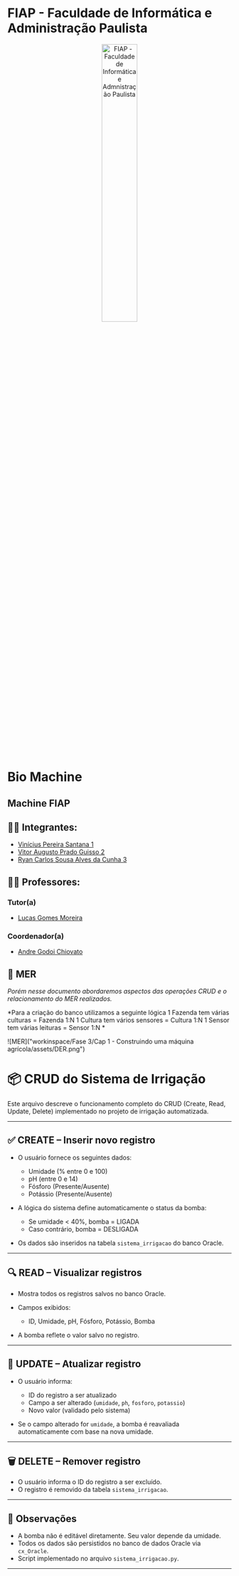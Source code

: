 # FIAP - Faculdade de Informática e Administração Paulista

<p align="center">
<a href= "https://www.fiap.com.br/"><img src="assets/logo-fiap.png" alt="FIAP - Faculdade de Informática e Admnistração Paulista" border="0" width=40% height=40%></a>
</p>

<br>

# Bio Machine

## Machine FIAP

## 👨‍🎓 Integrantes: 
- <a href="https://www.linkedin.com/company/inova-fusca">Vinícius Pereira Santana 1</a>
- <a href="https://www.linkedin.com/company/inova-fusca">Vitor Augusto Prado Guisso 2</a>
- <a href="https://www.linkedin.com/company/inova-fusca">Ryan Carlos Sousa Alves da Cunha 3</a> 

## 👩‍🏫 Professores:
### Tutor(a) 
- <a href="https://www.linkedin.com/company/inova-fusca">Lucas Gomes Moreira</a>
### Coordenador(a)
- <a href="https://www.linkedin.com/company/inova-fusca">Andre Godoi Chiovato</a>


## 📜 MER
*Porém nesse documento abordaremos aspectos das operações CRUD e o relacionamento do MER realizados.*


*Para a criação do banco utilizamos a seguinte lógica
1 Fazenda tem várias culturas = Fazenda 1:N
1 Cultura tem vários sensores = Cultura 1:N
1 Sensor tem várias leituras = Sensor 1:N
*

![MER]("workinspace/Fase 3/Cap 1 - Construindo uma máquina agrícola/assets/DER.png")

# 📦 CRUD do Sistema de Irrigação

Este arquivo descreve o funcionamento completo do CRUD (Create, Read, Update, Delete) implementado no projeto de irrigação automatizada.

---

## ✅ CREATE – Inserir novo registro

- O usuário fornece os seguintes dados:
  - Umidade (% entre 0 e 100)
  - pH (entre 0 e 14)
  - Fósforo (Presente/Ausente)
  - Potássio (Presente/Ausente)

- A lógica do sistema define automaticamente o status da bomba:
  - Se umidade < 40%, bomba = LIGADA
  - Caso contrário, bomba = DESLIGADA

- Os dados são inseridos na tabela `sistema_irrigacao` do banco Oracle.

---

## 🔍 READ – Visualizar registros

- Mostra todos os registros salvos no banco Oracle.
- Campos exibidos:
  - ID, Umidade, pH, Fósforo, Potássio, Bomba

- A bomba reflete o valor salvo no registro.

---

## 🔁 UPDATE – Atualizar registro

- O usuário informa:
  - ID do registro a ser atualizado
  - Campo a ser alterado (`umidade`, `ph`, `fosforo`, `potassio`)
  - Novo valor (validado pelo sistema)

- Se o campo alterado for `umidade`, a bomba é reavaliada automaticamente com base na nova umidade.

---

## 🗑️ DELETE – Remover registro

- O usuário informa o ID do registro a ser excluído.
- O registro é removido da tabela `sistema_irrigacao`.

---

## 🧩 Observações

- A bomba não é editável diretamente. Seu valor depende da umidade.
- Todos os dados são persistidos no banco de dados Oracle via `cx_Oracle`.
- Script implementado no arquivo `sistema_irrigacao.py`.

---



